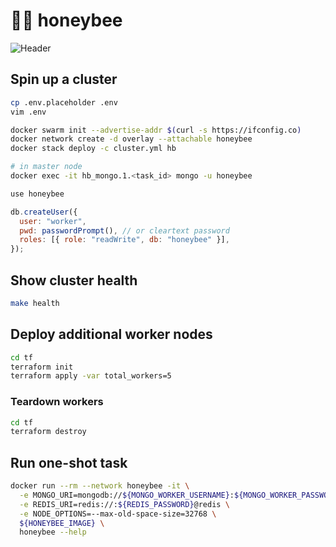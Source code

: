 # 🍯🐝 honeybee

![Header](https://raw.githubusercontent.com/uetchy/honeybee/master/.github/header.png)

## Spin up a cluster

```bash
cp .env.placeholder .env
vim .env

docker swarm init --advertise-addr $(curl -s https://ifconfig.co)
docker network create -d overlay --attachable honeybee
docker stack deploy -c cluster.yml hb
```

```bash
# in master node
docker exec -it hb_mongo.1.<task_id> mongo -u honeybee
```

```js
use honeybee

db.createUser({
  user: "worker",
  pwd: passwordPrompt(), // or cleartext password
  roles: [{ role: "readWrite", db: "honeybee" }],
});
```

## Show cluster health

```bash
make health
```

## Deploy additional worker nodes

```bash
cd tf
terraform init
terraform apply -var total_workers=5
```

### Teardown workers

```bash
cd tf
terraform destroy
```

## Run one-shot task

```bash
docker run --rm --network honeybee -it \
  -e MONGO_URI=mongodb://${MONGO_WORKER_USERNAME}:${MONGO_WORKER_PASSWORD}@mongo/honeybee \
  -e REDIS_URI=redis://:${REDIS_PASSWORD}@redis \
  -e NODE_OPTIONS=--max-old-space-size=32768 \
  ${HONEYBEE_IMAGE} \
  honeybee --help
```
